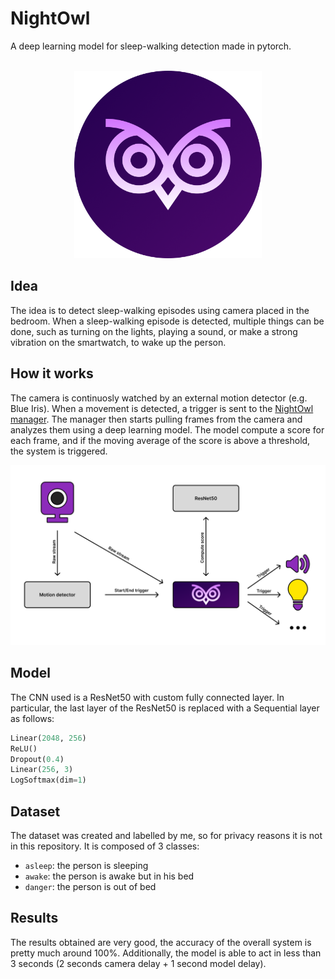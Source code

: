 # NightOwl
A deep learning model for sleep-walking detection made in pytorch.

<br />
<div align="center">
  <img src="assets/logo.png" alt="Logo" width="300" height="300">
</div>


## Idea
The idea is to detect sleep-walking episodes using camera placed in the bedroom. When a sleep-walking episode is detected, multiple things can be done, such as turning on the lights, playing a sound, or make a strong vibration on the smartwatch, to wake up the person.

## How it works
The camera is continuosly watched by an external motion detector (e.g. Blue Iris). When a movement is detected, a trigger is sent to the [NightOwl manager](https://github.com/francesco-re-1107/NightOwl-manager). The manager then starts pulling frames from the camera and analyzes them using a deep learning model. The model compute a score for each frame, and if the moving average of the score is above a threshold, the system is triggered.
<br />
<div align="center">
  <img src="assets/schema.png" alt="Schema" width="750">
</div>

## Model
The CNN used is a ResNet50 with custom fully connected layer.
In particular, the last layer of the ResNet50 is replaced with a Sequential layer as follows:
```python
Linear(2048, 256)
ReLU()
Dropout(0.4)
Linear(256, 3)
LogSoftmax(dim=1)
```

## Dataset
The dataset was created and labelled by me, so for privacy reasons it is not in this repository. It is composed of 3 classes:
- `asleep`: the person is sleeping
- `awake`: the person is awake but in his bed
- `danger`: the person is out of bed

## Results
The results obtained are very good, the accuracy of the overall system is pretty much around 100%. Additionally, the model is able to act in less than 3 seconds (2 seconds camera delay + 1 second model delay).